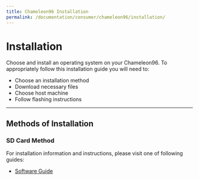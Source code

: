 ```yaml
---
title: Chameleon96 Installation
permalink: /documentation/consumer/chameleon96/installation/
---
```

# Installation

Choose and install an operating system on your Chameleon96. To appropriately follow this installation guide you will need to:

- Choose an installation method
- Download necessary files
- Choose host machine
- Follow flashing instructions

***

## Methods of Installation

### SD Card Method

For  installation information and instructions, please visit one of following guides:

- [Software Guide](../guides/files/chameleon96-software-guide.pdf)
